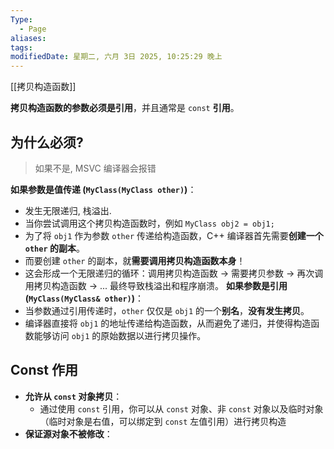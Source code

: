 ```yaml
---
Type:
  - Page
aliases: 
tags: 
modifiedDate: 星期二, 六月 3日 2025, 10:25:29 晚上
---
```

[[拷贝构造函数]]

**拷贝构造函数的参数必须是引用**，并且通常是 `const` **引用**。

## 为什么必须?

>  如果不是, MSVC 编译器会报错

**如果参数是值传递 (`MyClass(MyClass other)`)**：
- 发生无限递归, 栈溢出. 
- 当你尝试调用这个拷贝构造函数时，例如 `MyClass obj2 = obj1;`
- 为了将 `obj1` 作为参数 `other` 传递给构造函数，C++ 编译器首先需要**创建一个 `other` 的副本**。
- 而要创建 `other` 的副本，就**需要调用拷贝构造函数本身**！
- 这会形成一个无限递归的循环：调用拷贝构造函数 -> 需要拷贝参数 -> 再次调用拷贝构造函数 -> ... 最终导致栈溢出和程序崩溃。
**如果参数是引用 (`MyClass(MyClass& other)`)**：
- 当参数通过引用传递时，`other` 仅仅是 `obj1` 的一个**别名**，**没有发生拷贝**。
- 编译器直接将 `obj1` 的地址传递给构造函数，从而避免了递归，并使得构造函数能够访问 `obj1` 的原始数据以进行拷贝操作。

## Const 作用

- **允许从 `const` 对象拷贝**：
    - 通过使用 `const` 引用，你可以从 `const` 对象、非 `const` 对象以及临时对象（临时对象是右值，可以绑定到 `const` 左值引用）进行拷贝构造
- **保证源对象不被修改**：
